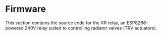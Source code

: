 # Firmware
This section contains the source code for the XR relay, an ESP8266-powered 240V relay suited to controlling radiator valves (TRV actuators).
